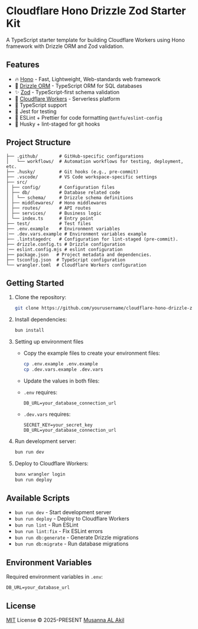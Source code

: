 # Cloudflare Hono Drizzle Zod Starter Kit

A TypeScript starter template for building Cloudflare Workers using Hono framework with Drizzle ORM and Zod validation.

## Features

- 🔥 [Hono](https://hono.dev/) - Fast, Lightweight, Web-standards web framework
- 🔧 [Drizzle ORM](https://orm.drizzle.team/) - TypeScript ORM for SQL databases
- ✨ [Zod](https://zod.dev/) - TypeScript-first schema validation
- 👷 [Cloudflare Workers](https://workers.cloudflare.com/) - Serverless platform
- 📘 TypeScript support
- 🧪 Jest for testing
- 🎨 ESLint + Prettier for code formatting `@antfu/eslint-config`
- 🔄 Husky + lint-staged for git hooks

## Project Structure

```.
├── .github/        # GitHub-specific configurations 
│   └── workflows/  # Automation workflows for testing, deployment, etc.
├── .husky/         # Git hooks (e.g., pre-commit)
├── .vscode/        # VS Code workspace-specific settings
├── src/ 
│ ├── config/       # Configuration files
│ ├── db/           # Database related code
│ │ └── schema/     # Drizzle schema definitions
│ ├── middlewares/  # Hono middlewares
│ ├── routes/       # API routes
│ ├── services/     # Business logic
│ └── index.ts      # Entry point
├── test/           # Test files
├── .env.example    # Environment variables
|── .dev.vars.example # Environment variables example
├── .lintstagedrc   # Configuration for lint-staged (pre-commit).
├── drizzle.config.ts # Drizzle configuration
|── eslint.config.mjs # eslint configuration
├── package.json   # Project metadata and dependencies.
├── tsconfig.json  # TypeScript configuration
└── wrangler.toml  # Cloudflare Workers configuration
```

## Getting Started

1. Clone the repository:

   ```bash
   git clone https://github.com/yourusername/cloudflare-hono-drizzle-zod-starter-pack
   ```

2. Install dependencies:

   ```bash
   bun install
   ```

3. Setting up environment files

   - Copy the example files to create your environment files:

     ```bash
     cp .env.example .env.example
     cp .dev.vars.example .dev.vars
     ```

   - Update the values in both files:
   - `.env` requires:

     ```
     DB_URL=your_database_connection_url
     ```

   - `.dev.vars` requires:
     ```
     SECRET_KEY=your_secret_key
     DB_URL=your_database_connection_url
     ```

4. Run development server:

   ```bash
   bun run dev
   ```

5. Deploy to Cloudflare Workers:
   ```bash
   bunx wrangler login
   bun run deploy
   ```

## Available Scripts

- `bun run dev` - Start development server
- `bun run deploy` - Deploy to Cloudflare Workers
- `bun run lint` - Run ESLint
- `bun run lint:fix` - Fix ESLint errors
- `bun run db:generate` - Generate Drizzle migrations
- `bun run db:migrate` - Run database migrations

## Environment Variables

Required environment variables in `.env`:

```
DB_URL=your_database_url
```

## License

[MIT](./LICENSE) License &copy; 2025-PRESENT [Musanna AL Akil](https://github.com/Musanna-al-akil)
